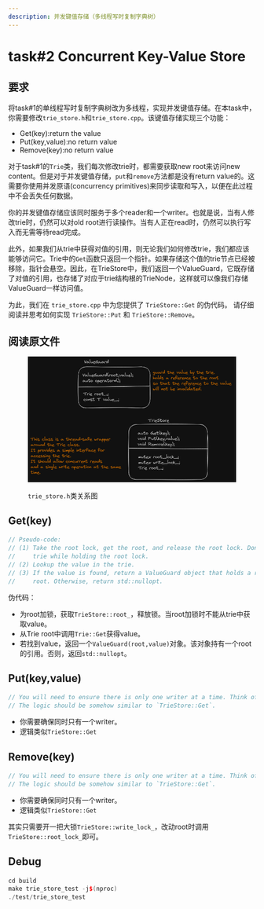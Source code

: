 ```yaml
---
description: 并发键值存储（多线程写时复制字典树）
---
```


# task#2 Concurrent Key-Value Store

## 要求

将task#1的单线程写时复制字典树改为多线程，实现并发键值存储。在本task中，你需要修改`trie_store.h`和`trie_store.cpp`。该键值存储实现三个功能：

* Get(key):return the value
* Put(key,value):no return value
* Remove(key):no return value

对于task#1的`Trie`类，我们每次修改trie时，都需要获取new root来访问new content。但是对于并发键值存储，`put`和`remove`方法都是没有return value的。这需要你使用并发原语(concurrency primitives)来同步读取和写入，以便在此过程中不会丢失任何数据。

你的并发键值存储应该同时服务于多个reader和一个writer。也就是说，当有人修改trie时，仍然可以对old root进行读操作。当有人正在read时，仍然可以执行写入而无需等待read完成。

此外，如果我们从trie中获得对值的引用，则无论我们如何修改trie，我们都应该能够访问它。Trie中的`Get`函数只返回一个指针。如果存储这个值的trie节点已经被移除，指针会悬空。因此，在TrieStore中，我们返回一个ValueGuard，它既存储了对值的引用，也存储了对应于trie结构根的TrieNode，这样就可以像我们存储ValueGuard一样访问值。

为此，我们在 `trie_store.cpp` 中为您提供了 `TrieStore::Get` 的伪代码。 请仔细阅读并思考如何实现 `TrieStore::Put` 和 `TrieStore::Remove`。

## 阅读原文件

<figure><img src="../.gitbook/assets/trie_store.png" alt=""><figcaption><p><code>trie_store.h</code>类关系图</p></figcaption></figure>

## Get(key)

```cpp
// Pseudo-code:
// (1) Take the root lock, get the root, and release the root lock. Don't lookup the value in the
//     trie while holding the root lock.
// (2) Lookup the value in the trie.
// (3) If the value is found, return a ValueGuard object that holds a reference to the value and the
//     root. Otherwise, return std::nullopt.
```

伪代码：

* 为root加锁，获取`TrieStore::root_`，释放锁。当root加锁时不能从trie中获取value。
* 从Trie root中调用`Trie::Get`获得value。
* 若找到value，返回一个`ValueGuard(root,value)`对象。该对象持有一个root的引用。否则，返回`std::nullopt`。

## Put(key,value)

```cpp
// You will need to ensure there is only one writer at a time. Think of how you can achieve this.
// The logic should be somehow similar to `TrieStore::Get`.
```

* 你需要确保同时只有一个writer。
* 逻辑类似`TrieStore::Get`

## Remove(key)

```cpp
// You will need to ensure there is only one writer at a time. Think of how you can achieve this.
// The logic should be somehow similar to `TrieStore::Get`.
```

* 你需要确保同时只有一个writer。
* 逻辑类似`TrieStore::Get`

其实只需要开一把大锁`TrieStore::write_lock_`，改动root时调用`TrieStore::root_lock_`即可。

## Debug

```C++
cd build
make trie_store_test -j$(nproc)
./test/trie_store_test
```
